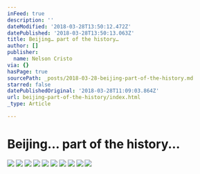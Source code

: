 ```yaml
---
inFeed: true
description: ''
dateModified: '2018-03-28T13:50:12.472Z'
datePublished: '2018-03-28T13:50:13.063Z'
title: Beijing… part of the history…
author: []
publisher:
  name: Nelson Cristo
via: {}
hasPage: true
sourcePath: _posts/2018-03-28-beijing-part-of-the-history.md
starred: false
datePublishedOriginal: '2018-03-28T11:09:03.864Z'
url: beijing-part-of-the-history/index.html
_type: Article

---
```

# Beijing... part of the history...
![](https://the-grid-user-content.s3-us-west-2.amazonaws.com/84f8afed-9d92-49e3-8196-02277ee22234.jpg)
![](https://the-grid-user-content.s3-us-west-2.amazonaws.com/009d6197-e302-405a-a67a-c1fea8148db6.jpg)
![](https://the-grid-user-content.s3-us-west-2.amazonaws.com/69e1b2be-0565-4a11-9c4f-a902bcf6bbd0.jpg)
![](https://the-grid-user-content.s3-us-west-2.amazonaws.com/a213927e-6c20-426a-91eb-64c9670ce22e.jpg)
![](https://the-grid-user-content.s3-us-west-2.amazonaws.com/87c2747e-b567-4409-9847-15a344c0d0e4.jpg)
![](https://the-grid-user-content.s3-us-west-2.amazonaws.com/000f0419-0f7e-42b9-9104-c862e81dbea2.jpg)
![](https://the-grid-user-content.s3-us-west-2.amazonaws.com/4d254999-27a6-44ae-8460-da75b5946e98.jpg)
![](https://the-grid-user-content.s3-us-west-2.amazonaws.com/ad90a6a9-6e57-41f6-82e1-f406aad667e5.jpg)
![](https://the-grid-user-content.s3-us-west-2.amazonaws.com/f23811ba-6066-4ca5-934e-11c2d51ae5ff.jpg)
![](https://the-grid-user-content.s3-us-west-2.amazonaws.com/f21af55f-c715-45ea-ab06-5c3c6f02a7f4.jpg)